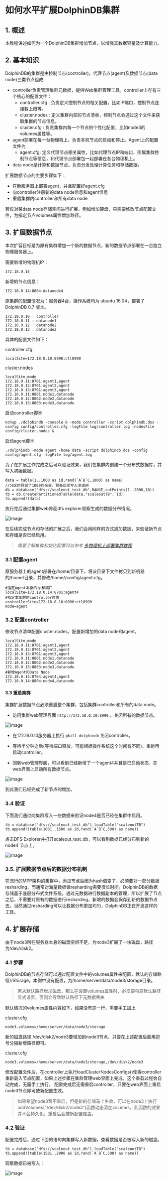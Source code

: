 # 如何水平扩展DolphinDB集群

## 1. 概述

本教程讲述如何为一个DolphinDB集群增加节点，以增强其数据容量及计算能力。

## 2. 基本知识

DolphinDB的集群是由控制节点(controller)，代理节点(agent)及数据节点(data node)三类节点组成:
- controller负责管理集群元数据，提供Web集群管理工具。controller上存有三个核心的配置文件：
    - controller.cfg : 负责定义控制节点的相关配置，比如IP端口，控制节点连接数上限等。
    - cluster.nodes : 定义集群内部的节点清单，控制节点会通过这个文件来获取集群的节点信息。
    - cluster.cfg : 负责集群内每一个节点的个性化配置，比如node3的volumes属性等。
- agent部署在每一台物理机上，负责本机节点的启动和停止。Agent上的配置文件为
    - agent.cfg: 定义代理节点相关属性，比如代理节点IP和端口，所属集群控制节点等信息，和代理节点部署包一起部署在各台物理机上。
- data node是计算和数据节点，负责分发处理计算任务和存储数据。

扩展数据节点的主要步骤如下：
- 在新服务器上部署agent，并且配置好agent.cfg
- 向controller注册新的data node信息和agent信息
- 重启集群内controller和所有data node

若仅对某data node存储空间进行扩展，例如增加硬盘，只需要修改节点配置文件，为指定节点volumes属性增加路径。

## 3. 扩展数据节点

本次扩容目标是为原有集群增加一个新的数据节点，新的数据节点部署在一台独立物理服务器上。

需要新增的物理机IP：
```
172.18.0.14
```
新增的节点信息：
```
172.18.0.14:8804:datanode4
```
原集群的配置情况为：服务器4台，操作系统均为 ubuntu 16.04，部署了 DolphinDB 0.7 版本。

```
172.18.0.10 : controller
172.18.0.11 : datanode1
172.18.0.12 : datanode2
172.18.0.13 : datanode3
```

具体的配置文件如下：

controller.cfg
```
localSite=172.18.0.10:8990:ctl8990
```
cluster.nodes
```
localSite,mode
172.18.0.11:8701:agent1,agent
172.18.0.12:8701:agent2,agent
172.18.0.13:8701:agent3,agent
172.18.0.11:8801:node1,datanode
172.18.0.12:8802:node2,datanode
172.18.0.13:8803:node3,datanode
```
启动controller脚本
```
nohup ./dolphindb -console 0 -mode controller -script dolphindb.dos -config config/controller.cfg -logFile log/controller.log -nodesFile config/cluster.nodes &
```
启动agent脚本
```
./dolphindb -mode agent -home data -script dolphindb.dos -config config/agent.cfg -logFile log/agent.log
```

为了在扩展工作完成之后可以验证效果，我们在集群内创建一个分布式数据库，并写入初始数据。
```
data = table(1..1000 as id,rand(`A`B`C,1000) as name)
//分区时预留了1000的余量，预备后续写入测试用
db = database("dfs://scaleout_test_db",RANGE,cutPoints(1..2000,10))
tb = db.createPartitionedTable(data,"scaleoutTB",`id)
tb.append!(data)
```
执行完后通过集群web界面dfs explorer观察生成的数据分布情况。

![image](https://github.com/dolphindb/Tutorials_CN/blob/master/images/scaleout/scale_dfs_exp1.PNG?raw=true)

在后续完成节点和存储的扩展之后，我们会用同样的方式追加数据，来验证新节点和存储是否已经启用。

> *需要了解集群初始化配置可以参考 [多物理机上部署集群教程](https://github.com/dolphindb/Tutorials_CN/blob/master/multi_machine_cluster_deploy.md)*

### 3.1 配置agent

原服务器上的agent部署在/home/<DolphinDBRoot>目录下，将该目录下文件拷贝到新机器的/home/<DolphinDBRoot>目录，并修改/home/<DolphinDBRoot>/config/agent.cfg。

```
#指定Agent本身的ip和端口
localSite=172.18.0.14:8701:agent4
#指定本集群的controller位置
controllerSite=172.18.0.10:8990:ctl8990
mode=agent
```

### 3.2 配置controller

修改节点清单配置cluster.nodes，配置新增加的data node和agent。

```
localSite,mode
172.18.0.11:8701:agent1,agent
172.18.0.12:8701:agent2,agent
172.18.0.13:8701:agent3,agent
172.18.0.11:8801:node1,datanode
172.18.0.12:8802:node2,datanode
172.18.0.13:8803:node3,datanode
#新增Agent和Data Node
172.18.0.14:8704:agent4,agent
172.18.0.14:8804:node4,datanode
```

#### 3.3 重启集群

集群扩展数据节点必须重启整个集群，包括集群controller和所有的data node。

- 访问集群web管理界面 ```http://172.18.0.10:8990``` ，关闭所有的数据节点。

 ![image](https://github.com/dolphindb/Tutorials_CN/blob/master/images/scaleout/controller_stopAll.PNG?raw=true)

- 在172.18.0.10服务器上执行 ```pkill dolphindb``` 关闭controller。

- 等待半分钟之后(等待端口释放，可能根据操作系统这个时间有不同)，重新再启动controller。

- 回到web管理界面，可以看到已经新增了一个agent4并且是已启动状态，在web界面上启动所有数据节点。

 ![image](https://github.com/dolphindb/Tutorials_CN/blob/master/images/scaleout/Controller_StartAll.PNG?raw=true)

到此我们已经完成了新节点的增加。

### 3.4 验证

下面我们通过向集群写入一些数据来验证node4是否已经在集群中启用。
```
tb = database("dfs://scaleout_test_db").loadTable("scaleoutTB")
tb.append!(table(1001..1500 as id,rand(`A`B`C,500) as name))
```
点击DFS Explorer并打开scaleout_test_db，可以看到数据已经分布到新的 node4 节点上。

![image](https://github.com/dolphindb/Tutorials_CN/blob/master/images/scaleout/scale_dfs_exp2.PNG?raw=true)

### 3.5. 扩展数据节点后的数据分布机制

在流行的MPP架构的集群中，添加节点后因为hash值变了，必须要对一部分数据resharding，而通常对海量数据做resharding需要很长时间。DolphinDB的数据存储基于底层分布式文件系统，通过元数据进行数据副本的管理，所以扩展了节点之后，不需要对原有的数据进行resharding，新增的数据会保存到新的数据节点去。当然通过resharding可以让数据分布更加均匀，DolphinDB正在开发这样的工具。

## 4. 扩展存储

由于node3所在服务器本身的磁盘空间不足，为node3扩展了一块磁盘，路径为/dev/disk2。

### 4.1 步骤

DolphinDB的节点存储可以通过配置文件中的volumes属性来配置，默认的存储路径<HomeDir>/<Data Node Alias>/Storage。本例中没有配置，为/home/server/data/node3/storage目录。

> 若从默认路径增加磁盘，那么在设置volumes属性时，必须要将原默认路径显式设置，否则会导致默认路径下元数据丢失

默认情况的volumes属性内容如下，如果没有这一行，需要手工加上

cluster.cfg
```
node3.volumes=/home/server/data/node3/storage 
```
新的磁盘路径 /dev/disk2/node3要增加到node3节点，只要在上述配置后面用逗号分隔新增路径即可。

cluster.cfg
```
node3.volumes=/home/server/data/node3/storage,/dev/disk2/node3
```

修改配置文件后，在controller上执行loadClusterNodesConfigs()使得controller重新载入节点配置，如果上述步骤在集群管理web界面上完成，这个重载过程会自动完成，无需手工执行。
配置完成后无需重启controller，只要在web界面上重启node3节点即可使新配置生效。
> 如果希望node3暂不重启，但是新的存储马上生效，可以在node3上执行addVolumes("/dev/disk2/node3")函数动态添加volumes，此函数的效果并不会持久化，重启后会被新配置覆盖。

### 4.2 验证

配置完成后，通过下面的语句向集群写入新数据，查看数据是否被写入新的磁盘。
```
tb = database("dfs://scaleout_test_db").loadTable("scaleoutTB")
tb.append!(table(1501..2000 as id,rand(`A`B`C,500) as name))
```
观察数据已被写入：

![image](https://github.com/dolphindb/Tutorials_CN/blob/master/images/scaleout/3.PNG?raw=true)



